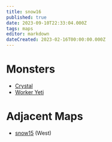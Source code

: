 ```yaml
---
title: snow16
published: true
date: 2023-09-10T22:33:04.000Z
tags: maps
editor: markdown
dateCreated: 2023-02-16T00:00:00.000Z
---
```



# Monsters
 * [Crystal](/monsters/crystal)
 * [Worker Yeti](/monsters/worker-yeti)

# Adjacent Maps
 * [snow15](/maps/snow15) (West)
